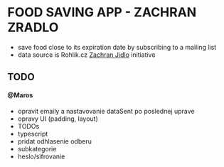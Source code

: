 # FOOD SAVING APP - ZACHRAN ZRADLO

- save food close to its expiration date by subscribing to a mailing list
- data source is Rohlik.cz [Zachran Jidlo](https://www.rohlik.cz/zachran-jidlo) initiative

## TODO

#### @Maros
- opravit emaily a nastavovanie dataSent po poslednej uprave
- opravy UI (padding, layout)
- TODOs
- typescript
- pridat odhlasenie odberu
- subkategorie
- heslo/sifrovanie
